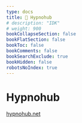 ```yaml
---
type: docs
title: 🔷 Hypnohub
# description: "IDK"
# weight: 900
bookCollapseSection: false
bookFlatSection: false
bookToc: false
bookComments: false
bookSearchExclude: true
bookHidden: false
robotsNoIndex: true
---
```


# Hypnohub

[hypnohub.net](https://hypnohub.net?nt)
